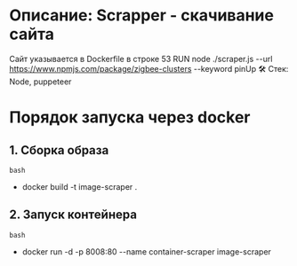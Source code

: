 # Описание: Scrapper - скачивание сайта
Сайт указывается в Dockerfile в строке 53
RUN node ./scraper.js --url https://www.npmjs.com/package/zigbee-clusters --keyword pinUp
🛠 Стек: Node, puppeteer

# Порядок запуска через docker
## 1. Сборка образа
```bash```
- docker build -t image-scraper .
## 2. Запуск контейнера
```bash```
- docker run -d -p 8008:80 --name container-scraper image-scraper

